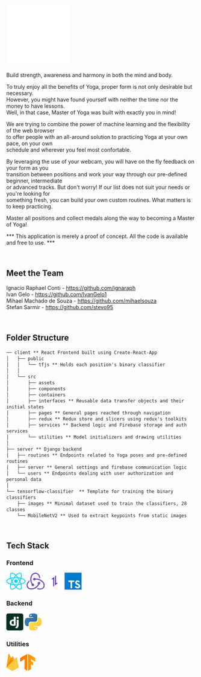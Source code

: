 <img src="./readme-logos/logo.png"> 
<br><br>
Build strength, awareness and harmony in both the mind and body.

To truly enjoy all the benefits of Yoga, proper form is not only desirable but necessary.  
However, you might have found yourself with neither the time nor the money to have lessons.  
Well, in that case, Master of Yoga was built with exactly you in mind!  

We are trying to combine the power of machine learning and the flexibility of the web browser  
to offer people with an all-around solution to practicing Yoga at your own pace, on your own  
schedule and wherever you feel most confortable.

By leveraging the use of your webcam, you will have on the fly feedback on your form as you  
transition between positions and work your way through our pre-defined beginner, intermediate  
or advanced tracks. But don't worry! If our list does not suit your needs or you're looking for  
something fresh, you can build your own custom routines. What matters is to keep practicing.  

Master all positions and collect medals along the way to becoming a Master of Yoga!  

*** This application is merely a proof of concept. All the code is available and free to use. ***

<br>

## Meet the Team
Ignacio Raphael Conti - https://github.com/ignaraph  
Ivan Gelo - https://github.com/IvanGelo1  
Mihael Machado de Souza - https://github.com/mihaelsouza  
Stefan Sarmir - https://github.com/stevo95  

<br>

## Folder Structure
```
── client ** React Frontend built using Create-React-App
│   ├── public
│   │   └── tfjs ** Holds each position's binary classifier
│   │
│   └── src
│       ├── assets
│       ├── components 
│       ├── containers 
│       ├── interfaces ** Reusable data transfer objects and their initial states
│       ├── pages ** General pages reached through navigation
│       ├── redux ** Redux store and slicers using redux's toolkits
│       ├── services ** Backend logic and Firebase storage and auth services
│       └── utilities ** Model initializers and drawing utilities
│
├── server ** Django backend
│   ├── routines ** Endpoints related to Yoga poses and pre-defined routines
│   ├── server ** General settings and firebase communication logic
│   └── users ** Endpoints dealing with user authorization and personal data
│
└── tensorflow-classifier  ** Template for training the binary classifiers
    ├── images ** Minimal dataset used to train the classifiers, 28 classes
    └── MobileNetV2 ** Used to extract keypoints from static images
```
<br>

## Tech Stack
### Frontend
<img src="./readme-logos/react.svg" height="45px"> <img src="./readme-logos/redux.svg" height="45px"> <img src="./readme-logos/axios.png" width="45px" height="45px"> <img src="./readme-logos/typescript.svg" height="45px"> 

### Backend
<img src="./readme-logos/django.svg" height="45px"> <img src="./readme-logos/python.svg" height="45px">

### Utilities
<img src="./readme-logos/firebase.svg" height="45px"> <img src="./readme-logos/tensorflow.svg" height="45px"> 